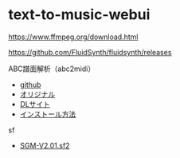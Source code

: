 # text-to-music-webui


https://www.ffmpeg.org/download.html

https://github.com/FluidSynth/fluidsynth/releases

ABC譜面解析（abc2midi）
- [github](https://github.com/sshlien/abcmidi)
- [オリジナル](https://abc.sourceforge.net/abcMIDI/original/)
- [DLサイト](https://abcplus.sourceforge.net/#abcmidi)
- [インストール方法](https://mahoroba.logical-arts.jp/archives/1865)

sf
- [SGM-V2.01.sf2](https://ja.osdn.net/projects/sfnet_androidframe/downloads/soundfonts/SGM-V2.01.sf2/)
